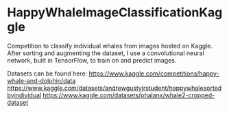 # HappyWhaleImageClassificationKaggle
Competition to classify individual whales from images hosted on Kaggle. After sorting and augmenting the dataset, I use a convolutional neural network, built in TensorFlow, to train on and predict images.

Datasets can be found here: 
https://www.kaggle.com/competitions/happy-whale-and-dolphin/data
https://www.kaggle.com/datasets/andrewgustyjrstudent/happywhalesortedbyindividual
https://www.kaggle.com/datasets/phalanx/whale2-cropped-dataset

